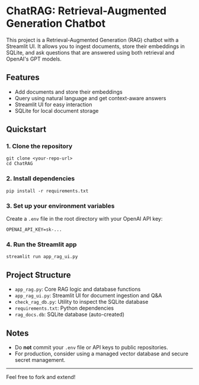 # ChatRAG: Retrieval-Augmented Generation Chatbot

This project is a Retrieval-Augmented Generation (RAG) chatbot with a Streamlit UI. It allows you to ingest documents, store their embeddings in SQLite, and ask questions that are answered using both retrieval and OpenAI's GPT models.

## Features
- Add documents and store their embeddings
- Query using natural language and get context-aware answers
- Streamlit UI for easy interaction
- SQLite for local document storage

## Quickstart

### 1. Clone the repository
```
git clone <your-repo-url>
cd ChatRAG
```

### 2. Install dependencies
```
pip install -r requirements.txt
```

### 3. Set up your environment variables
Create a `.env` file in the root directory with your OpenAI API key:
```
OPENAI_API_KEY=sk-...
```

### 4. Run the Streamlit app
```
streamlit run app_rag_ui.py
```

## Project Structure
- `app_rag.py`: Core RAG logic and database functions
- `app_rag_ui.py`: Streamlit UI for document ingestion and Q&A
- `check_rag_db.py`: Utility to inspect the SQLite database
- `requirements.txt`: Python dependencies
- `rag_docs.db`: SQLite database (auto-created)

## Notes
- Do **not** commit your `.env` file or API keys to public repositories.
- For production, consider using a managed vector database and secure secret management.

---

Feel free to fork and extend!
